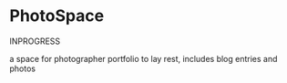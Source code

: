 # PhotoSpace

INPROGRESS


a space for photographer portfolio to lay rest, includes blog entries and photos
